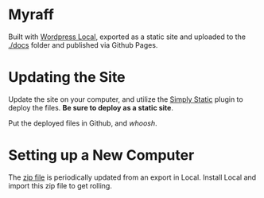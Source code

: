 # Myraff

Built with [Wordpress Local](https://localwp.com/), exported as a static site and uploaded to the [./docs](docs) folder and published via Github Pages. 

# Updating the Site

Update the site on your computer, and utilize the [Simply Static](https://wordpress.org/plugins/simply-static/) plugin to deploy the files. **Be sure to deploy as a static site**.

Put the deployed files in Github, and _whoosh_. 

# Setting up a New Computer

The [zip file](./myraff.zip) is periodically updated from an export in Local. Install Local and import this zip file to get rolling. 
